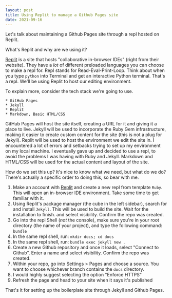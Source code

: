 ```yaml
---
layout: post
title: Using Replit to manage a Github Pages site
date: 2021-09-16
---
```


Let's talk about maintaining a Github Pages site through a repl hosted on Replit.

What's Replit and why are we using it?

[Replit](https://replit.com) is a site that hosts "collaborative in-browser IDEs" (right from their website). They have a _lot_ of different preloaded languages you can choose to make a repl for. Repl stands for Read-Eval-Print-Loop. Think about when you type `python` into Terminal and get an interactive Python terminal. That's a repl. We'll be using Replit to host our editing environment.

To explain more, consider the tech stack we're going to use.

    * GitHub Pages
    * Jekyll
    * Replit
    * Markdown, Basic HTML/CSS

GitHub Pages will host the site itself, creating a URL for it and giving it a place to live. Jekyll will be used to incorporate the Ruby Gem infrastructure, making it easier to create custom content for the site (this is not a plug for Jekyll). Replit will be used to host the environment we edit the site in. I encountered a lot of errors and setbacks trying to set up my environment on my local machine. I eventually gave up and decided to use a repl, to avoid the problems I was having with Ruby and Jekyll. Markdown and HTML/CSS will be used for the actual content and layout of the site.

How do we set this up? It's nice to know what we need, but what do we do? There's actually a specific order to doing this, so bear with me.

1. Make an account with [Replit]() and create a new repl from template `Ruby`.
    This will open an in-browser IDE environment. Take some time to get familiar with it.
2. Using Replit's package manager (the cube in the left sidebar), search for and install `Jekyll`. 
    This will be used to build the site. Wait for the installation to finish. 
    and select visibility. Confirm the repo was created.
3. Go into the repl Shell (_not_ the console), make sure you're in your root directory (the name of your 
    project), and type the following command:
    `bundle`
4. In the same repl shell, run: `mkdir docs; cd docs`
5. In the same repl shell, run:
    `bundle exec jekyll new .`
6. Create a new Github repository and once it loads, select "Connect to Github". Enter a name
    and select visibility. Confirm the repo was created.
7. Within your repo, go into Settings > Pages and choose a source. You want to choose whichever
    branch contains the `docs` directory.
8. I would highly suggest selecting the option "Enforce HTTPS"
9. Refresh the page and head to your site when it says it's published

That's it for setting up the boilerplate site through Jekyll and Github Pages.